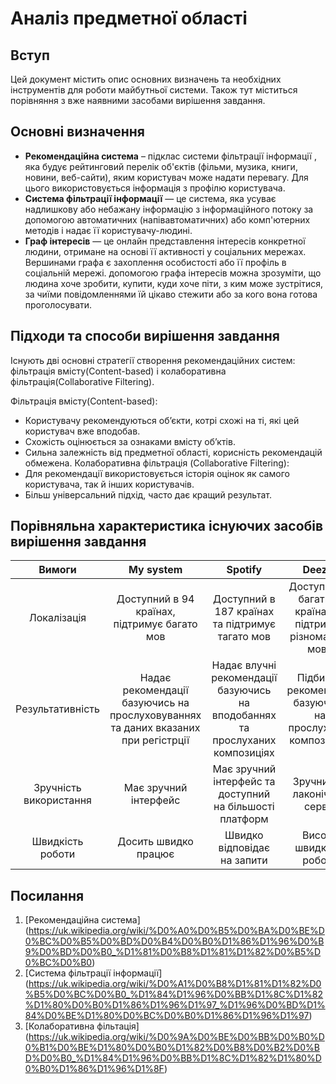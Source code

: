 # Аналіз предметної області

## Вступ

Цей документ містить опис основних визначень та необхідних інструментів для роботи майбутньої системи. Також тут міститься порівняння з вже наявними засобами вирішення завдання.

## Основні визначення

- **Рекомендаційна система** – підклас системи фільтрації інформації , яка будує рейтинговий перелік об'єктів (фільми, музика, книги, новини, веб-сайти), яким користувач може надати перевагу. Для цього використовується інформація з профілю користувача.
- **Система фільтрації інформації** — це система, яка усуває надлишкову або небажану інформацію з інформаційного потоку за допомогою автоматичних (напівавтоматичних) або комп'ютерних методів і надає її користувачу-людині. 
- **Граф інтересів** — це онлайн представлення інтересів конкретної людини, отримане на основі її активності у соціальних мережах. Вершинами графа є захоплення особистості або її профіль в соціальній мережі. допомогою графа інтересів можна зрозуміти, що людина хоче зробити, купити, куди хоче піти, з ким може зустрітися, за чиїми повідомленнями їй цікаво стежити або за кого вона готова проголосувати.

## Підходи та способи вирішення завдання

Існують дві основні стратегії створення рекомендаційних систем: фільтрація вмісту(Content-based) і колаборативна фільтрація(Collaborative Filtering).

Фільтрація вмісту(Content-based):
- Користувачу рекомендуються об’єкти, котрі схожі на ті, які цей користувач вже вподобав. 
- Схожість оцінюється за ознаками вмісту об’ктів.
- Сильна залежність від предметної області, корисність рекомендацій обмежена.
Колаборативна фільтрація (Collaborative Filtering):
- Для рекомендації використовується історія оцінок як самого користувача, так й інших користувачів.
- Більш універсальний підхід, часто дає кращий результат.

## Порівняльна характеристика існуючих засобів вирішення завдання

|Вимоги| My system| Spotify| Deezer | Last.fm|
|:----:| :--------------: | :----------: |  :----------: | :----------: |
| Локалізація | Доступний в 94 країнах, підтримує багато мов | Доступний в 187 країнах та підтримує тагато мов | Доступний в багатьох країнах та підтримує різноманітні мови |
| Результативність | Надає рекомендації базуючись на прослуховуваннях та даних вказаних при регістрції | Надає влучні рекомендації базуючись на вподобаннях та прослуханих композиціях | Підбирає рекомендації базуючись на прослуханих композиціях |
| Зручність використання | Має зручний інтерфейс | Має зручний інтерфейс та доступний на більшості платформ | Зручний та лаконічний сервіс |
| Швидкість роботи | Досить швидко працює | Швидко відповідає на запити | Висока швидкість роботи |

## Посилання
1. [Рекомендаційна система] (https://uk.wikipedia.org/wiki/%D0%A0%D0%B5%D0%BA%D0%BE%D0%BC%D0%B5%D0%BD%D0%B4%D0%B0%D1%86%D1%96%D0%B9%D0%BD%D0%B0_%D1%81%D0%B8%D1%81%D1%82%D0%B5%D0%BC%D0%B0)
2. [Система фільтрації інформації] (https://uk.wikipedia.org/wiki/%D0%A1%D0%B8%D1%81%D1%82%D0%B5%D0%BC%D0%B0_%D1%84%D1%96%D0%BB%D1%8C%D1%82%D1%80%D0%B0%D1%86%D1%96%D1%97_%D1%96%D0%BD%D1%84%D0%BE%D1%80%D0%BC%D0%B0%D1%86%D1%96%D1%97)
3. [Колаборативна фільтація] (https://uk.wikipedia.org/wiki/%D0%9A%D0%BE%D0%BB%D0%B0%D0%B1%D0%BE%D1%80%D0%B0%D1%82%D0%B8%D0%B2%D0%BD%D0%B0_%D1%84%D1%96%D0%BB%D1%8C%D1%82%D1%80%D0%B0%D1%86%D1%96%D1%8F)
